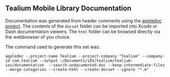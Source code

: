 ## Tealium Mobile Library Documentation

Documentation was generated from header comments using the [appledoc project](https://github.com/tomaz/appledoc).  The contents of the ```docset``` folder can be imported into Xcode or Dash documentation viewers.  The ```html``` folder can be browsed directly via the webbrowser of you choice.

The command used to generate this set was:

```
appledoc --project-name Tealium --project-company "Tealium" --company-id com.tealium --output ~/Documents/iOS/tealium/tealium-ios/documentation  --search-undocumented-doc --keep-intermediate-files --merge-categories --create-html --create-docset --ignore "*.m"  .
```
